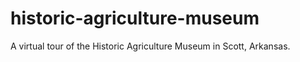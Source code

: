# historic-agriculture-museum
A virtual tour of the Historic Agriculture Museum in Scott, Arkansas. 
